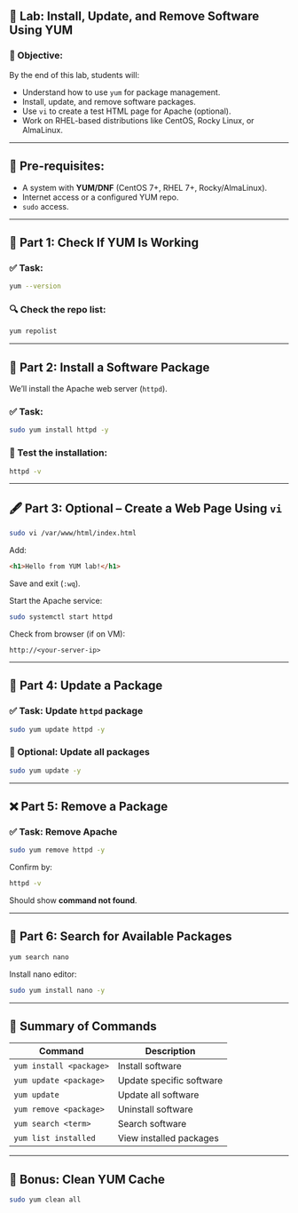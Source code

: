 ## 🧪 Lab: Install, Update, and Remove Software Using YUM

### 🎯 Objective:

By the end of this lab, students will:

* Understand how to use `yum` for package management.
* Install, update, and remove software packages.
* Use `vi` to create a test HTML page for Apache (optional).
* Work on RHEL-based distributions like CentOS, Rocky Linux, or AlmaLinux.

---

## 🧰 Pre-requisites:

* A system with **YUM/DNF** (CentOS 7+, RHEL 7+, Rocky/AlmaLinux).
* Internet access or a configured YUM repo.
* `sudo` access.

---

## 📂 Part 1: Check If YUM Is Working

### ✅ Task:

```bash
yum --version
```

### 🔍 Check the repo list:

```bash
yum repolist
```

---

## 🔧 Part 2: Install a Software Package

We’ll install the Apache web server (`httpd`).

### ✅ Task:

```bash
sudo yum install httpd -y
```

### 🧪 Test the installation:

```bash
httpd -v
```

---

## 🖋️ Part 3: Optional – Create a Web Page Using `vi`

```bash
sudo vi /var/www/html/index.html
```

Add:

```html
<h1>Hello from YUM lab!</h1>
```

Save and exit (`:wq`).

Start the Apache service:

```bash
sudo systemctl start httpd
```

Check from browser (if on VM):

```
http://<your-server-ip>
```

---

## 🔁 Part 4: Update a Package

### ✅ Task: Update `httpd` package

```bash
sudo yum update httpd -y
```

### 📝 Optional: Update all packages

```bash
sudo yum update -y
```

---

## ❌ Part 5: Remove a Package

### ✅ Task: Remove Apache

```bash
sudo yum remove httpd -y
```

Confirm by:

```bash
httpd -v
```

Should show **command not found**.

---

## 🔎 Part 6: Search for Available Packages

```bash
yum search nano
```

Install nano editor:

```bash
sudo yum install nano -y
```

---

## 📄 Summary of Commands

| Command                 | Description              |
| ----------------------- | ------------------------ |
| `yum install <package>` | Install software         |
| `yum update <package>`  | Update specific software |
| `yum update`            | Update all software      |
| `yum remove <package>`  | Uninstall software       |
| `yum search <term>`     | Search software          |
| `yum list installed`    | View installed packages  |

---

## 🧠 Bonus: Clean YUM Cache

```bash
sudo yum clean all
```

